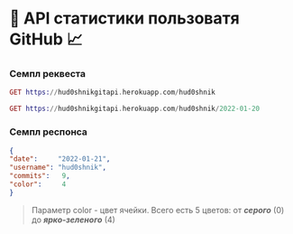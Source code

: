 # 🐙 API статистики пользоватя GitHub 📈

<h3>Семпл реквеста </h3>

``` Elixir
GET https://hud0shnikgitapi.herokuapp.com/hud0shnik
```
``` Elixir
GET https://hud0shnikgitapi.herokuapp.com/hud0shnik/2022-01-20
```
<h3>Семпл респонса </h3>

``` Json
{
"date":     "2022-01-21",
"username": "hud0shnik",
"commits":   9,
"color":     4
}
```
> Параметр color - цвет ячейки. Всего есть 5 цветов: от ***серого*** (0) до ***ярко-зеленого*** (4)
